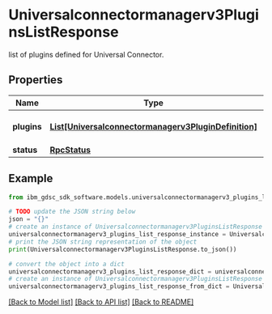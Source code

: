 # Universalconnectormanagerv3PluginsListResponse

list of plugins defined for Universal Connector.

## Properties

Name | Type | Description | Notes
------------ | ------------- | ------------- | -------------
**plugins** | [**List[Universalconnectormanagerv3PluginDefinition]**](Universalconnectormanagerv3PluginDefinition.md) | Collection of plugins definitions. | [optional] 
**status** | [**RpcStatus**](RpcStatus.md) |  | [optional] 

## Example

```python
from ibm_gdsc_sdk_software.models.universalconnectormanagerv3_plugins_list_response import Universalconnectormanagerv3PluginsListResponse

# TODO update the JSON string below
json = "{}"
# create an instance of Universalconnectormanagerv3PluginsListResponse from a JSON string
universalconnectormanagerv3_plugins_list_response_instance = Universalconnectormanagerv3PluginsListResponse.from_json(json)
# print the JSON string representation of the object
print(Universalconnectormanagerv3PluginsListResponse.to_json())

# convert the object into a dict
universalconnectormanagerv3_plugins_list_response_dict = universalconnectormanagerv3_plugins_list_response_instance.to_dict()
# create an instance of Universalconnectormanagerv3PluginsListResponse from a dict
universalconnectormanagerv3_plugins_list_response_from_dict = Universalconnectormanagerv3PluginsListResponse.from_dict(universalconnectormanagerv3_plugins_list_response_dict)
```
[[Back to Model list]](../README.md#documentation-for-models) [[Back to API list]](../README.md#documentation-for-api-endpoints) [[Back to README]](../README.md)


